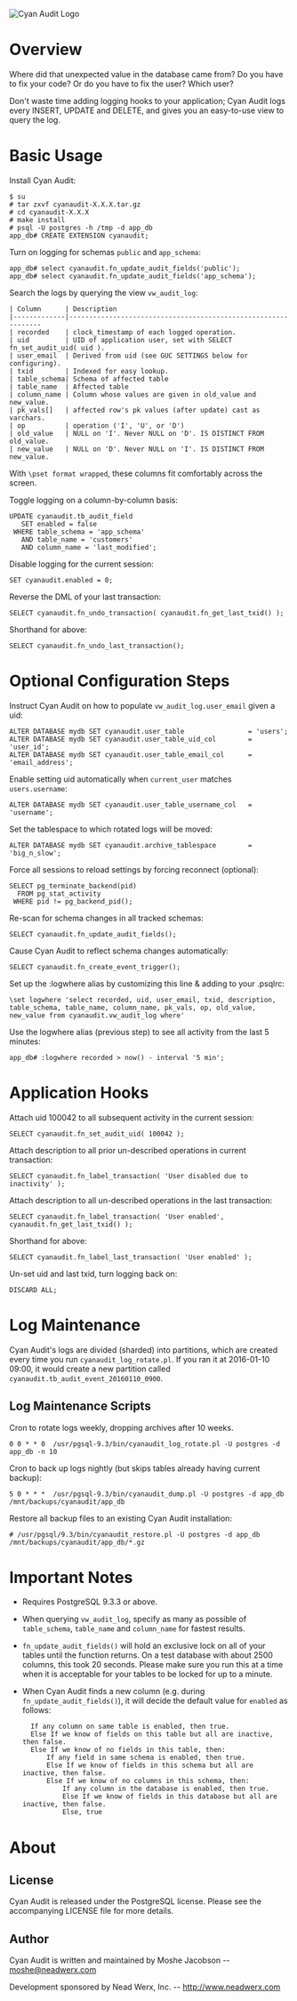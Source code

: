 ![Cyan Audit Logo](https://db.tt/IrZ3wQpr)

Overview
========

Where did that unexpected value in the database came from?  Do you have to fix
your code? Or do you have to fix the user? Which user?

Don't waste time adding logging hooks to your application; Cyan Audit logs every
INSERT, UPDATE and DELETE, and gives you an easy-to-use view to query the log.


Basic Usage
===========

Install Cyan Audit:

    $ su
    # tar zxvf cyanaudit-X.X.X.tar.gz
    # cd cyanaudit-X.X.X
    # make install
    # psql -U postgres -h /tmp -d app_db
    app_db# CREATE EXTENSION cyanaudit;

Turn on logging for schemas `public` and `app_schema`:

    app_db# select cyanaudit.fn_update_audit_fields('public');
    app_db# select cyanaudit.fn_update_audit_fields('app_schema');

Search the logs by querying the view `vw_audit_log`:

    | Column      | Description  
    |-------------|---------------------------------------------------------------  
    | recorded    | clock_timestamp of each logged operation.  
    | uid         | UID of application user, set with SELECT fn_set_audit_uid( uid ). 
    | user_email  | Derived from uid (see GUC SETTINGS below for configuring).  
    | txid        | Indexed for easy lookup.  
    | table_schema| Schema of affected table
    | table_name  | Affected table
    | column_name | Column whose values are given in old_value and new_value.
    | pk_vals[]   | affected row's pk values (after update) cast as varchars.
    | op          | operation ('I', 'U', or 'D')  
    | old_value   | NULL on 'I'. Never NULL on 'D'. IS DISTINCT FROM old_value.
    | new_value   | NULL on 'D'. Never NULL on 'I'. IS DISTINCT FROM new_value.

With `\pset format wrapped`, these columns fit comfortably across the screen.

Toggle logging on a column-by-column basis:
    
    UPDATE cyanaudit.tb_audit_field
       SET enabled = false
     WHERE table_schema = 'app_schema'
       AND table_name = 'customers'
       AND column_name = 'last_modified';

Disable logging for the current session:

    SET cyanaudit.enabled = 0;

Reverse the DML of your last transaction:
    
    SELECT cyanaudit.fn_undo_transaction( cyanaudit.fn_get_last_txid() );

Shorthand for above:
    
    SELECT cyanaudit.fn_undo_last_transaction();



Optional Configuration Steps
============================

Instruct Cyan Audit on how to populate `vw_audit_log.user_email` given a uid:

    ALTER DATABASE mydb SET cyanaudit.user_table                = 'users';
    ALTER DATABASE mydb SET cyanaudit.user_table_uid_col        = 'user_id';
    ALTER DATABASE mydb SET cyanaudit.user_table_email_col      = 'email_address';

Enable setting uid automatically when `current_user` matches `users.username`: 

    ALTER DATABASE mydb SET cyanaudit.user_table_username_col   = 'username';

Set the tablespace to which rotated logs will be moved:

    ALTER DATABASE mydb SET cyanaudit.archive_tablespace        = 'big_n_slow';

Force all sessions to reload settings by forcing reconnect (optional):

    SELECT pg_terminate_backend(pid) 
      FROM pg_stat_activity 
     WHERE pid != pg_backend_pid();

Re-scan for schema changes in all tracked schemas:

    SELECT cyanaudit.fn_update_audit_fields();

Cause Cyan Audit to reflect schema changes automatically:

    SELECT cyanaudit.fn_create_event_trigger();

Set up the :logwhere alias by customizing this line & adding to your .psqlrc:

    \set logwhere 'select recorded, uid, user_email, txid, description, table_schema, table_name, column_name, pk_vals, op, old_value, new_value from cyanaudit.vw_audit_log where' 

Use the logwhere alias (previous step) to see all activity from the last 5 minutes:
    
    app_db# :logwhere recorded > now() - interval '5 min';



Application Hooks
=================

Attach uid 100042 to all subsequent activity in the current session:

    SELECT cyanaudit.fn_set_audit_uid( 100042 );

Attach description to all prior un-described operations in current transaction:

    SELECT cyanaudit.fn_label_transaction( 'User disabled due to inactivity' );

Attach description to all un-described operations in the last transaction:

    SELECT cyanaudit.fn_label_transaction( 'User enabled', cyanaudit.fn_get_last_txid() );

Shorthand for above:

    SELECT cyanaudit.fn_label_last_transaction( 'User enabled' );

Un-set uid and last txid, turn logging back on:
    
    DISCARD ALL;



Log Maintenance
===============

Cyan Audit's logs are divided (sharded) into partitions, which are created every
time you run `cyanaudit_log_rotate.pl`. If you ran it at 2016-01-10 09:00, it
would create a new partition called `cyanaudit.tb_audit_event_20160110_0900`.

Log Maintenance Scripts
-----------------------

Cron to rotate logs weekly, dropping archives after 10 weeks.

    0 0 * * 0  /usr/pgsql-9.3/bin/cyanaudit_log_rotate.pl -U postgres -d app_db -n 10

Cron to back up logs nightly (but skips tables already having current backup):

    5 0 * * *  /usr/pgsql-9.3/bin/cyanaudit_dump.pl -U postgres -d app_db /mnt/backups/cyanaudit/app_db

Restore all backup files to an existing Cyan Audit installation:

    # /usr/pgsql/9.3/bin/cyanaudit_restore.pl -U postgres -d app_db /mnt/backups/cyanaudit/app_db/*.gz



Important Notes
===============
* Requires PostgreSQL 9.3.3 or above.
* When querying `vw_audit_log`, specify as many as possible of `table_schema`,
  `table_name` and `column_name` for fastest results.
* `fn_update_audit_fields()` will hold an exclusive lock on all of your tables
  until the function returns. On a test database with about 2500 columns, this
  took 20 seconds. Please make sure you run this at a time when it is
  acceptable for your tables to be locked for up to a minute.
* When Cyan Audit finds a new column (e.g. during `fn_update_audit_fields()`),
  it will decide the default value for `enabled` as follows:

        If any column on same table is enabled, then true.
        Else If we know of fields on this table but all are inactive, then false.
        Else If we know of no fields in this table, then:
            If any field in same schema is enabled, then true.
            Else If we know of fields in this schema but all are inactive, then false.
            Else If we know of no columns in this schema, then:
                If any column in the database is enabled, then true.
                Else If we know of fields in this database but all are inactive, then false.
                Else, true



About
=====

License
-------

Cyan Audit is released under the PostgreSQL license. Please see the accompanying
LICENSE file for more details.


Author
------

Cyan Audit is written and maintained by Moshe Jacobson -- <moshe@neadwerx.com>

Development sponsored by Nead Werx, Inc. -- <http://www.neadwerx.com>
